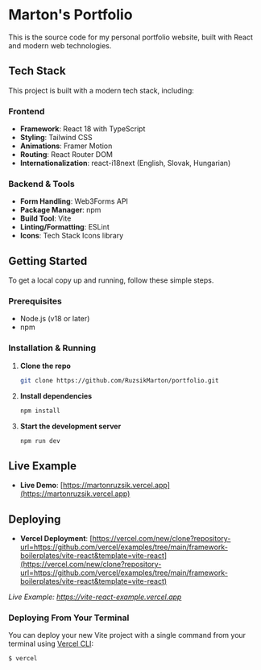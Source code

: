 # Marton's Portfolio

This is the source code for my personal portfolio website, built with React and modern web technologies.

## Tech Stack

This project is built with a modern tech stack, including:

### Frontend
- **Framework**: React 18 with TypeScript
- **Styling**: Tailwind CSS
- **Animations**: Framer Motion
- **Routing**: React Router DOM
- **Internationalization**: react-i18next (English, Slovak, Hungarian)

### Backend & Tools
- **Form Handling**: Web3Forms API
- **Package Manager**: npm
- **Build Tool**: Vite
- **Linting/Formatting**: ESLint
- **Icons**: Tech Stack Icons library

## Getting Started

To get a local copy up and running, follow these simple steps.

### Prerequisites

- Node.js (v18 or later)
- npm

### Installation & Running

1. **Clone the repo**
   ```bash
   git clone https://github.com/RuzsikMarton/portfolio.git
   ```

2. **Install dependencies**
   ```bash
   npm install
   ```

3. **Start the development server**
   ```bash
   npm run dev
   ```

## Live Example

- **Live Demo**: [https://martonruzsik.vercel.app](https://martonruzsik.vercel.app)

## Deploying

- **Vercel Deployment**: [https://vercel.com/new/clone?repository-url=https://github.com/vercel/examples/tree/main/framework-boilerplates/vite-react&template=vite-react](https://vercel.com/new/clone?repository-url=https://github.com/vercel/examples/tree/main/framework-boilerplates/vite-react&template=vite-react)

_Live Example: https://vite-react-example.vercel.app_

### Deploying From Your Terminal

You can deploy your new Vite project with a single command from your terminal using [Vercel CLI](https://vercel.com/download):

```shell
$ vercel
```
